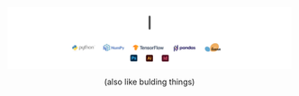 <img style="display: block;" align="center" alt="GIF" src="https://github.com/maxvfischer/maxvfischer/blob/add-gif/images/banner.gif?raw=true"/>
<img style="display: block;" align="center" alt="GIF" src="https://github.com/maxvfischer/maxvfischer/blob/add-gif/images/frameworks.png?raw=true"/>
<div align="center">
    <p>(also like bulding things)</p>
</div>

<!--
**maxvfischer/maxvfischer** is a ✨ _special_ ✨ repository because its `README.md` (this file) appears on your GitHub profile.

Here are some ideas to get you started:

- 🔭 I’m currently working on ...
- 🌱 I’m currently learning ...
- 👯 I’m looking to collaborate on ...
- 🤔 I’m looking for help with ...
- 💬 Ask me about ...
- 📫 How to reach me: ...
- 😄 Pronouns: ...
- ⚡ Fun fact: ...


<img align="right" alt="GIF" src="https://github.com/maxvfischer/maxvfischer/blob/add-gif/images/projects.gif?raw=true" width="384" height="450" />
-->